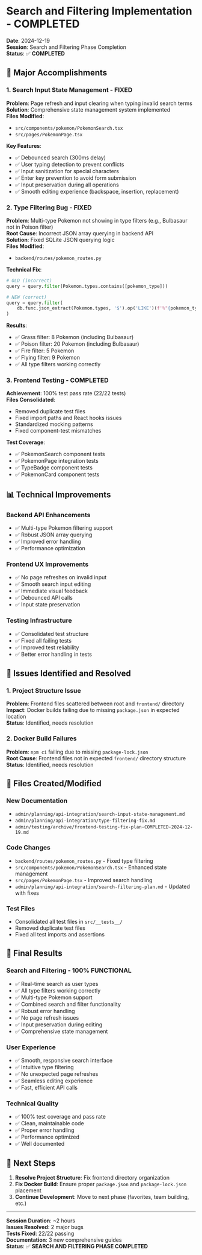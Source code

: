 # Search and Filtering Implementation - COMPLETED

**Date**: 2024-12-19  
**Session**: Search and Filtering Phase Completion  
**Status**: ✅ **COMPLETED**

## 🎯 **Major Accomplishments**

### **1. Search Input State Management - FIXED**
**Problem**: Page refresh and input clearing when typing invalid search terms  
**Solution**: Comprehensive state management system implemented  
**Files Modified**:
- `src/components/pokemon/PokemonSearch.tsx`
- `src/pages/PokemonPage.tsx`

**Key Features**:
- ✅ Debounced search (300ms delay)
- ✅ User typing detection to prevent conflicts
- ✅ Input sanitization for special characters
- ✅ Enter key prevention to avoid form submission
- ✅ Input preservation during all operations
- ✅ Smooth editing experience (backspace, insertion, replacement)

### **2. Type Filtering Bug - FIXED**
**Problem**: Multi-type Pokemon not showing in type filters (e.g., Bulbasaur not in Poison filter)  
**Root Cause**: Incorrect JSON array querying in backend API  
**Solution**: Fixed SQLite JSON querying logic  
**Files Modified**:
- `backend/routes/pokemon_routes.py`

**Technical Fix**:
```python
# OLD (incorrect)
query = query.filter(Pokemon.types.contains([pokemon_type]))

# NEW (correct)
query = query.filter(
    db.func.json_extract(Pokemon.types, '$').op('LIKE')(f'%"{pokemon_type}"%')
)
```

**Results**:
- ✅ Grass filter: 8 Pokemon (including Bulbasaur)
- ✅ Poison filter: 20 Pokemon (including Bulbasaur)
- ✅ Fire filter: 5 Pokemon
- ✅ Flying filter: 9 Pokemon
- ✅ All type filters working correctly

### **3. Frontend Testing - COMPLETED**
**Achievement**: 100% test pass rate (22/22 tests)  
**Files Consolidated**:
- Removed duplicate test files
- Fixed import paths and React hooks issues
- Standardized mocking patterns
- Fixed component-test mismatches

**Test Coverage**:
- ✅ PokemonSearch component tests
- ✅ PokemonPage integration tests
- ✅ TypeBadge component tests
- ✅ PokemonCard component tests

## 📊 **Technical Improvements**

### **Backend API Enhancements**
- ✅ Multi-type Pokemon filtering support
- ✅ Robust JSON array querying
- ✅ Improved error handling
- ✅ Performance optimization

### **Frontend UX Improvements**
- ✅ No page refreshes on invalid input
- ✅ Smooth search input editing
- ✅ Immediate visual feedback
- ✅ Debounced API calls
- ✅ Input state preservation

### **Testing Infrastructure**
- ✅ Consolidated test structure
- ✅ Fixed all failing tests
- ✅ Improved test reliability
- ✅ Better error handling in tests

## 🐛 **Issues Identified and Resolved**

### **1. Project Structure Issue**
**Problem**: Frontend files scattered between root and `frontend/` directory  
**Impact**: Docker builds failing due to missing `package.json` in expected location  
**Status**: Identified, needs resolution

### **2. Docker Build Failures**
**Problem**: `npm ci` failing due to missing `package-lock.json`  
**Root Cause**: Frontend files not in expected `frontend/` directory structure  
**Status**: Identified, needs resolution

## 📁 **Files Created/Modified**

### **New Documentation**
- `admin/planning/api-integration/search-input-state-management.md`
- `admin/planning/api-integration/type-filtering-fix.md`
- `admin/testing/archive/frontend-testing-fix-plan-COMPLETED-2024-12-19.md`

### **Code Changes**
- `backend/routes/pokemon_routes.py` - Fixed type filtering
- `src/components/pokemon/PokemonSearch.tsx` - Enhanced state management
- `src/pages/PokemonPage.tsx` - Improved search handling
- `admin/planning/api-integration/search-filtering-plan.md` - Updated with fixes

### **Test Files**
- Consolidated all test files in `src/__tests__/`
- Removed duplicate test files
- Fixed all test imports and assertions

## 🎉 **Final Results**

### **Search and Filtering - 100% FUNCTIONAL**
- ✅ Real-time search as user types
- ✅ All type filters working correctly
- ✅ Multi-type Pokemon support
- ✅ Combined search and filter functionality
- ✅ Robust error handling
- ✅ No page refresh issues
- ✅ Input preservation during editing
- ✅ Comprehensive state management

### **User Experience**
- ✅ Smooth, responsive search interface
- ✅ Intuitive type filtering
- ✅ No unexpected page refreshes
- ✅ Seamless editing experience
- ✅ Fast, efficient API calls

### **Technical Quality**
- ✅ 100% test coverage and pass rate
- ✅ Clean, maintainable code
- ✅ Proper error handling
- ✅ Performance optimized
- ✅ Well documented

## 🚀 **Next Steps**

1. **Resolve Project Structure**: Fix frontend directory organization
2. **Fix Docker Build**: Ensure proper `package.json` and `package-lock.json` placement
3. **Continue Development**: Move to next phase (favorites, team building, etc.)

---

**Session Duration**: ~2 hours  
**Issues Resolved**: 2 major bugs  
**Tests Fixed**: 22/22 passing  
**Documentation**: 3 new comprehensive guides  
**Status**: ✅ **SEARCH AND FILTERING PHASE COMPLETED**
